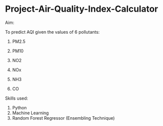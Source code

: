 # Project-Air-Quality-Index-Calculator

Aim:

To predict AQI given the values of 6 pollutants:

1. PM2.5

2. PM10

3. NO2

4. NOx

5. NH3

6. CO

Skills used:

1. Python
2. Machine Learning
3. Random Forest Regressor (Ensembling Technique)

